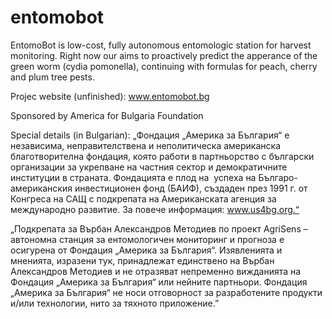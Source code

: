 # entomobot
EntomoBot is low-cost, fully autonomous entomologic station for harvest monitoring.
Right now our aims to proactively predict the apperance of the green worm (cydia pomonella),
continuing with formulas for peach, cherry and plum tree pests.

Projec website (unfinished): www.entomobot.bg


Sponsored by America for Bulgaria Foundation

Special details (in Bulgarian):
„Фондация „Америка за България“ е независима, неправителствена и
неполитическа американска благотворителна фондация, която работи в
партньорство с български организации за укрепване на частния сектор и
демократичните институции в страната.
Фондацията е плод на  успеха на Българо-американския инвестиционен
фонд (БАИФ), създаден през 1991 г. от Конгреса на САЩ с подкрепата на
Американската агенция за международно развитие. За повече
информация: www.us4bg.org.“

„Подкрепата за Върбан Александров Методиев по проект AgriSens –
автономна станция за ентомологичен мониторинг и прогноза е осигурена от
Фондация „Америка за България“. Изявленията и мненията, изразени тук,
принадлежат единствено на Върбан Александров Методиев и не отразяват
непременно вижданията на Фондация „Америка за България“ или нейните
партньори. Фондация „Америка за България“ не носи отговорност за
разработените продукти и/или технологии, нито за тяхното приложение.”

